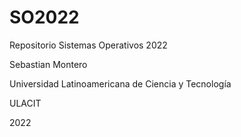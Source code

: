 # SO2022
Repositorio Sistemas Operativos 2022

Sebastian Montero

Universidad Latinoamericana de Ciencia y Tecnología

ULACIT

2022
